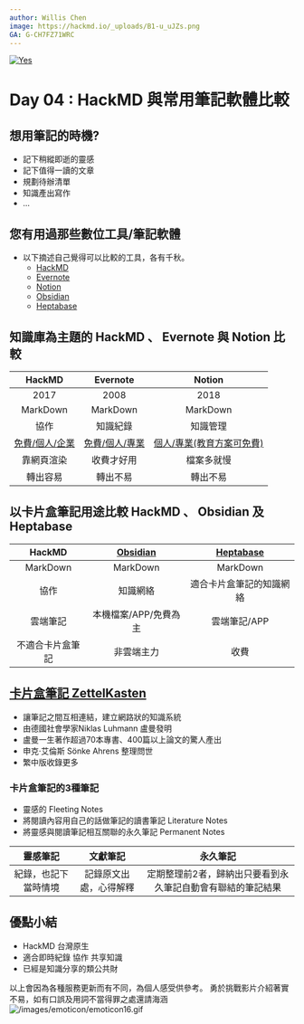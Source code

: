 ```yaml
---
author: Willis Chen
image: https://hackmd.io/_uploads/B1-u_uJZs.png
GA: G-CH7FZ71WRC
---
```


[![Yes](https://img.youtube.com/vi/FNeqhjmmNGQ/0.jpg)](https://www.youtube.com/watch?v=FNeqhjmmNGQ)

# Day 04 : HackMD 與常用筆記軟體比較

## 想用筆記的時機?
- 記下稍縱即逝的靈感
- 記下值得一讀的文章
- 規劃待辦清單
- 知識產出寫作
- ...



## 您有用過那些數位工具/筆記軟體
- 以下摘述自己覺得可以比較的工具，各有千秋。
    - [HackMD](https://hackmd.io/) 
    - [Evernote](https://evernote.com/intl/zh-tw) 
    - [Notion](https://www.notion.so/) 
    - [Obsidian](https://obsidian.md/) 
    - [Heptabase](https://heptabase.com/)


## 知識庫為主題的 HackMD 、 Evernote 與 Notion 比較
|HackMD | Evernote | Notion
|:-:|:-: |:-:
|2017|2008 | 2018
|MarkDown|MarkDown |MarkDown
|協作|知識紀錄|知識管理
| [免費/個人/企業](https://hackmd.io/pricing/zh) | [免費/個人/專業](https://evernote.com/intl/zh-tw)|[個人/專業(教育方案可免費)](https://www.notion.so/pricing)
|靠網頁渲染|收費才好用|檔案多就慢
|轉出容易|轉出不易|轉出不易


## 以卡片盒筆記用途比較 HackMD 、 Obsidian 及 Heptabase

|HackMD | [Obsidian](https://obsidian.md/) | [Heptabase](https://heptabase.com/)
|:-:|:-: |:-:
|MarkDown|MarkDown |MarkDown
|協作|知識網絡|適合卡片盒筆記的知識網絡
|雲端筆記|本機檔案/APP/免費為主|雲端筆記/APP
|不適合卡片盒筆記|非雲端主力|收費



## [卡片盒筆記 ZettelKasten](https://www.books.com.tw/products/0010922143) 

- 讓筆記之間互相連結，建立網路狀的知識系統
- 由德國社會學家Niklas Luhmann 盧曼發明
- 盧曼一生著作超過70本專書、400篇以上論文的驚人產出
- 申克‧艾倫斯  Sönke Ahrens 整理問世
- 繁中版收錄更多

### 卡片盒筆記的3種筆記
- 靈感的 Fleeting Notes
- 將閱讀內容用自己的話做筆記的讀書筆記 Literature Notes
- 將靈感與閱讀筆記相互關聯的永久筆記 Permanent Notes

|靈感筆記|文獻筆記|永久筆記
|:-:|:-:|:-:
|紀錄，也記下當時情境|記錄原文出處，心得解釋|定期整理前2者，歸納出只要看到永久筆記自動會有聯結的筆記結果

## 優點小結
- HackMD 台灣原生
- 適合即時紀錄 協作 共享知識
- 已經是知識分享的類公共財


以上會因為各種服務更新而有不同，為個人感受供參考。
勇於挑戰影片介紹著實不易，如有口誤及用詞不當得罪之處還請海涵
![/images/emoticon/emoticon16.gif](/images/emoticon/emoticon16.gif)